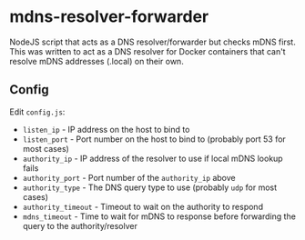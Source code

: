 mdns-resolver-forwarder
=======================

NodeJS script that acts as a DNS resolver/forwarder but checks mDNS first.  This was written to act as a DNS resolver for Docker containers that can't resolve mDNS addresses (.local) on their own.


Config
------

Edit `config.js`:
 - `listen_ip` - IP address on the host to bind to
 - `listen_port` - Port number on the host to bind to (probably port 53 for most cases)
 - `authority_ip` - IP address of the resolver to use if local mDNS lookup fails
 - `authority_port` - Port number of the `authority_ip` above
 - `authority_type` - The DNS query type to use (probably `udp` for most cases)
 - `authority_timeout` - Timeout to wait on the authority to respond
 - `mdns_timeout` - Time to wait for mDNS to response before forwarding the query to the authority/resolver
